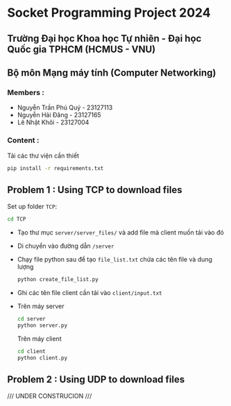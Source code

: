 # Socket Programming Project 2024


## Trường Đại học Khoa học Tự nhiên - Đại học Quốc gia TPHCM (HCMUS - VNU)

## Bộ môn Mạng máy tính (Computer Networking)
### Members :
* Nguyễn Trần Phú Quý - 23127113
* Nguyễn Hải Đăng - 23127165
* Lê Nhật Khôi - 23127004
### Content : 
 Tải các thư viện cần thiết
```bash
pip install -r requirements.txt
```
## Problem 1 : Using TCP to download files


Set up folder ```TCP```: 
```bash
cd TCP
```

* Tạo thư mục ```server/server_files/``` và add file mà client muốn tải vào đó
* Di chuyển vào đường dẫn ```/server```
* Chạy file python sau để tạo ```file_list.txt``` chứa các tên file và dung lượng 
   ```bash
   python create_file_list.py
   ```

* Ghi các tên file client cần tải vào ```client/input.txt```
* Trên máy server
   ```bash
   cd server
   python server.py
   ```
   Trên máy client 
   ```bash
   cd client
   python client.py
   ```
## Problem 2 : Using UDP to download files


/// UNDER CONSTRUCION ///
